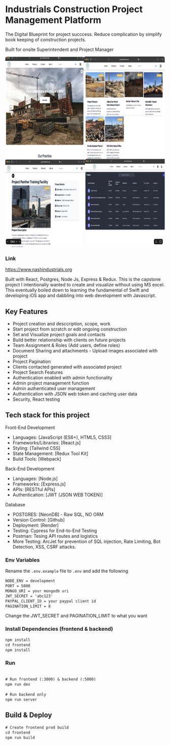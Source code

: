 # Industrials Construction Project Management Platform

The Digital Blueprint for project succcess. Reduce complication by simplify book keeping of construction projects.

Built for onsite Superintendent and Project Manager

<a ><img src="https://github.com/mitsumoristudio/Industrial_manage/blob/main/cover.png" width= "1080" height = "600" /></a>

### Link

https://www.nashindustrials.org

Built with React, Postgres, Node Js, Express & Redux. This is the capstone project I intentionally wanted to create and visualize without using MS excel. This eventually boiled down to learning the fundamental of Swift and developing iOS app and dabbling into web development with Javascript.

## Key Features

- Project creation and desccription, scope, work
- Start project from scratch or edit ongoing construction
- Set and Visualize project goals and contacts
- Build better relationship with clients on future projects
- Team Assignment & Roles (Add users, define roles)
- Document Sharing and attachments - Upload images associated with project
- Project Pagination
- Clients contacted generated with associated project
- Project Search Features
- Authentication enabled with admin functionality
- Admin project management function
- Admin authenticated user management
- Authentication with JSON web token and caching user data
- Security, React testing

## Tech stack for this project

Front-End Development

- Languages: [JavaScript (ES6+), HTML5, CSS3]
- Frameworks/Libraries: [React.js]
- Styling: [Tailwind CSS]
- State Management: [Redux Tool Kit]
- Build Tools: [Webpack]

Back-End Development

- Languages: [Node.js]
- Frameworks: [Express.js]
- APIs: [RESTful APIs]
- Authentication: [JWT (JSON WEB TOKEN)]

Database

- POSTGRES: [NeonDB] - Raw SQL, NO ORM
- Version Control: [Github]
- Deployment: [Render]
- Testing: Cypress for End-to-End Testing
- Postman: Tesing API routes and logistics
- More Testing: ArcJet for prevention of SQL injection, Rate Limiting, Bot Detection, XSS, CSRF attacks.

### Env Variables

Rename the `.env.example` file to `.env` and add the following

```
NODE_ENV = development
PORT = 5000
MONGO_URI = your mongodb uri
JWT_SECRET = 'abc123'
PAYPAL_CLIENT_ID = your paypal client id
PAGINATION_LIMIT = 8
```

Change the JWT_SECRET and PAGINATION_LIMIT to what you want

### Install Dependencies (frontend & backend)

```
npm install
cd frontend
npm install
```

### Run

```

# Run frontend (:3000) & backend (:5000)
npm run dev

# Run backend only
npm run server
```

## Build & Deploy

```
# Create frontend prod build
cd frontend
npm run build
```
